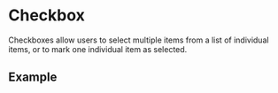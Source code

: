 <script setup>
  import Vue from './vue.md';
  import React from './react.md';
</script>

# Checkbox

Checkboxes allow users to select multiple items from a list of individual items, or to mark one individual item as selected.

## Example

<theme-switcher />

<checkbox-example />

<tabs-content>
  <template #react>
   <react />
  </template>
  <template #vue>
    <vue />
  </template>
</tabs-content>